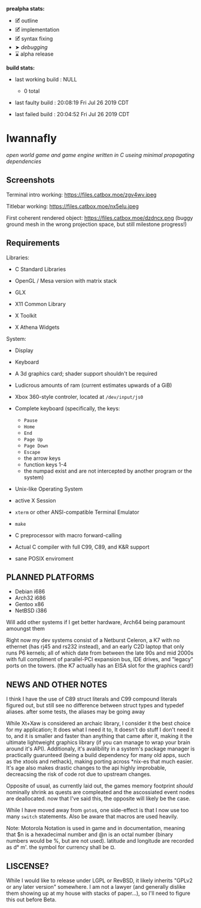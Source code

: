**prealpha stats:**
- 🗹 outline
- 🗹 implementation
- 🗹 syntax fixing
- ➤ *debugging*
- ⌛ alpha release

**build stats:**
- last working build : NULL
	- 0 total

- last faulty build : 20:08:19 Fri Jul 26 2019 CDT
- last failed build : 20:04:52 Fri Jul 26 2019 CDT

Iwannafly
=========
*open world game and game engine written in C useing minimal propagating dependencies*

Screenshots
---------

Terminal intro working: https://files.catbox.moe/zgv4wv.jpeg

Titlebar working: https://files.catbox.moe/nx5elu.jpeg

First coherent rendered object: https://files.catbox.moe/dzdncx.png (buggy ground mesh in the wrong projection space, but still milestone progress!)

Requirements
------------

Libraries:

- C Standard Libraries

- OpenGL / Mesa version with matrix stack
- GLX

- X11 Common Library
- X Toolkit
- X Athena Widgets

System:

- Display
- Keyboard
- A 3d graphics card; shader support shouldn't be required
- Ludicrous amounts of ram (current estimates upwards of a GiB)
- Xbox 360-style controler, located at <CODE>/dev/input/js0</CODE>

- Complete keyboard (specifically, the keys: 
  - <CODE>Pause</CODE>
  - <CODE>Home</CODE>
  - <CODE>End</CODE>
  - <CODE>Page Up</CODE>
  - <CODE>Page Down</CODE>
  - <CODE>Escape</CODE>
  - the arrow keys
  - function keys 1-4
  - the numpad
exist and are not intercepted by another program or the system)

- Unix-like Operating System
- active X Session
- <CODE>xterm</CODE> or other ANSI-compatible Terminal Emulator
- <CODE>make</CODE>
- C preprocessor with macro forward-calling
- Actual C compiler with full C99, C89, and K&R support
- sane POSIX enviroment

PLANNED PLATFORMS
-----------------

- Debian i686
- Arch32 i686
- Gentoo  x86
- NetBSD i386

Will add other systems if I get better hardware, Arch64 being paramount amoungst them

Right now my dev systems consist of a Netburst Celeron, a K7 with no ethernet (has rj45 and rs232 instead), and an early C2D laptop that only runs P6 kernels; all of which date from between the late 90s and mid 2000s with full compliment of parallel-PCI expansion bus, IDE drives, and "legacy" ports on the towers. (the K7 actually has an EISA slot for the graphics card!)

NEWS AND OTHER NOTES
--------------------

I think I have the use of C89 struct literals and C99 compound literals figured out, but still see no difference between struct types and typedef aliases. after some tests, the aliases may be going away

While Xt+Xaw is considered an archaic library, I consider it the best choice for my application; It does what I need it to, It doesn't do stuff I don't need it to, and it is smaller and faster than anything that came after it, making it the ultimate lightweight graphics library (if you can manage to wrap your brain around it's API). Additionaly, it's avalibility in a system's package manager is practically guarunteed (being a build dependency for many old apps, such as the xtools and nethack), making porting across \*nix-es that much easier. It's age also makes drastic changes to the api highly improbable, decreacsing the risk of code rot due to upstream changes.

Opposite of usual, as currently laid out, the games memory footprint *should* nominally shrink as quests are compleated and the ascossiated event nodes are deallocated. now that I've said this, the opposite will likely be the case.

While I have moved away from <CODE>goto</CODE>s, one side-effect is that I now use too many <CODE>switch</CODE> statements. Also be aware that macros are used heavily.

Note: Motorola Notation is used in game and in documentation, meaning that $n is a hexadecimal number and @n is an octal number (binary numbers would be %, but are not used). latitude and longitude are recorded as d° m'. the symbol for currency shall be ¤.

LISCENSE?
---------
While I would like to release under LGPL or RevBSD, it likely inherits "GPLv2 or any later version" somewhere. I am not a lawyer (and generally dislike them showing up at my house with stacks of paper...), so I'll need to figure this out before Beta.
